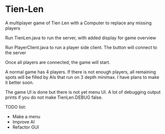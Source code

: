 # Tien-Len
A multiplayer game of Tien Len with a Computer to replace any missing players

Run TienLen.java to run the server, with added display for game overview

Run PlayerClient.java to run a player side client. The button will connect to the server

Once all players are connected, the game will start.

A normal game has 4 players. If there is not enough players, all remaining spots will be filled by AIs that run on 3 depth minimax. I have plans to make it better soon.


The game UI is done but there is not yet menu UI. A lot of debugging output prints if you do not make TienLen.DEBUG false.

TODO list:
- Make a menu
- Improve AI
- Refactor GUI
